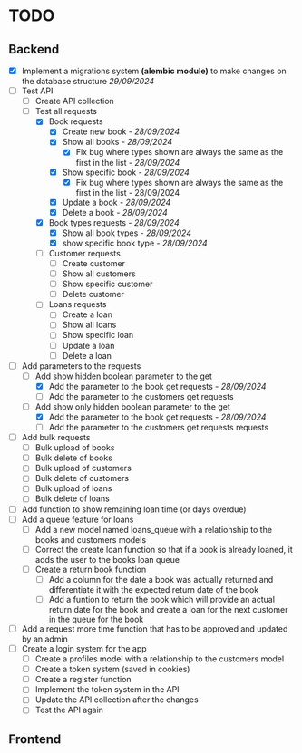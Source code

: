 # TODO

## Backend
- [x] Implement a migrations system __(alembic module)__ to make changes on the database structure _29/09/2024_
- [ ] Test API
    - [ ] Create API collection
    - [ ] Test all requests
        - [x] Book requests
            - [x] Create new book - _28/09/2024_
            - [x] Show all books - _28/09/2024_
                - [x] Fix bug where types shown are always the same as the first in the list - _28/09/2024_
            - [x] Show specific book - _28/09/2024_
                - [x] Fix bug where types shown are always the same as the first in the list - 28/09/2024
            - [x] Update a book - _28/09/2024_
            - [x] Delete a book - _28/09/2024_
        - [x] Book types requests - _28/09/2024_
            - [x] Show all book types - _28/09/2024_
            - [x] show specific book type - _28/09/2024_
        - [ ] Customer requests
            - [ ] Create customer
            - [ ] Show all customers
            - [ ] Show specific customer
            - [ ] Delete customer
        - [ ] Loans requests
            - [ ] Create a loan
            - [ ] Show all loans
            - [ ] Show specific loan
            - [ ] Update a loan
            - [ ] Delete a loan
- [ ] Add parameters to the requests
    - [ ] Add show hidden boolean parameter to the get 
        - [x] Add the parameter to the book get requests - _28/09/2024_
        - [ ] Add the parameter to the customers get requests
    - [ ] Add show only hidden boolean parameter to the get
        - [x] Add the parameter to the book get requests - _28/09/2024_
        - [ ] Add the parameter to the customers get requests
    requests
- [ ] Add bulk requests
    - [ ] Bulk upload of books
    - [ ] Bulk delete of books
    - [ ] Bulk upload of customers
    - [ ] Bulk delete of customers
    - [ ] Bulk upload of loans
    - [ ] Bulk delete of loans
- [ ] Add function to show remaining loan time (or days overdue)
- [ ] Add a queue feature for loans
    - [ ] Add a new model named loans_queue with a relationship to the books and customers models
    - [ ] Correct the create loan function so that if a book is already loaned, it adds the user to the books loan queue
    - [ ] Create a return book function
        - [ ] Add a column for the date a book was actually returned and differentiate it with the expected return date of the book
        - [ ] Add a funtion to return the book which will provide an actual return date for the book and create a loan for the next customer in the queue for the book
- [ ] Add a request more time function that has to be approved and updated by an admin
- [ ] Create a login system for the app
    - [ ] Create a profiles model with a relationship to the customers model
    - [ ] Create a token system (saved in cookies)
    - [ ] Create a register function
    - [ ] Implement the token system in the API
    - [ ] Update the API collection after the changes
    - [ ] Test the API again

## Frontend

